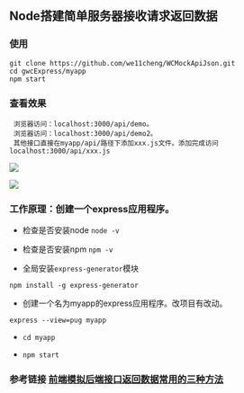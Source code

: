 ## Node搭建简单服务器接收请求返回数据
### 使用
```
git clone https://github.com/we11cheng/WCMockApiJson.git
cd gwcExpress/myapp
npm start
``` 
### 查看效果
```
 浏览器访问：localhost:3000/api/demo。
 浏览器访问：localhost:3000/api/demo2。
 其他接口直接在myapp/api/路径下添加xxx.js文件。添加完成访问localhost:3000/api/xxx.js
```
![](http://p2bzzkn05.bkt.clouddn.com/18-6-8/34090409.jpg)

![](http://p2bzzkn05.bkt.clouddn.com/18-6-8/70604264.jpg)

### 工作原理：创建一个express应用程序。
- 检查是否安装node ```node -v```

- 检查是否安装npm ```npm -v```

- 全局安装```express-generator```模块 

```
npm install -g express-generator
```
- 创建一个名为myapp的express应用程序。改项目有改动。

```
express --view=pug myapp
```
- ```cd myapp```

- ```npm start```

### 参考链接 [前端模拟后端接口返回数据常用的三种方法](https://www.jianshu.com/p/cb89d9ac635e)

